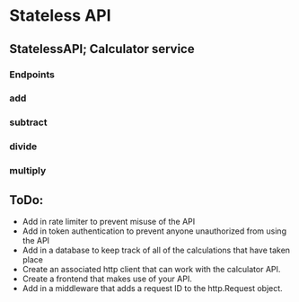 # Stateless API

##    StatelessAPI; Calculator service
### Endpoints
### add
### subtract
### divide
### multiply


## ToDo:
- Add in rate limiter to prevent misuse of the API
- Add in token authentication to prevent anyone unauthorized from using the API
- Add in a database to keep track of all of the calculations that have taken place
- Create an associated http client that can work with the calculator API.
- Create a frontend that makes use of your API.
- Add in a middleware that adds a request ID to the http.Request object.